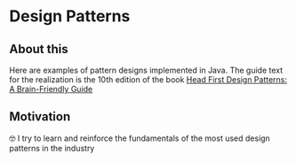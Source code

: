 # Design Patterns

## About this

Here are examples of pattern designs implemented in Java. The guide text for the realization is the 10th edition of the book [Head First Design Patterns: A Brain-Friendly Guide](https://www.amazon.com/-/es/Eric-Freeman/dp/0596007124)

## Motivation

:nerd_face:
I try to learn and reinforce the fundamentals of the most used design patterns in the industry
